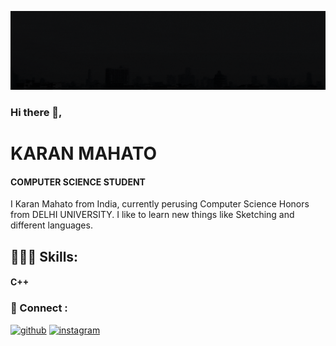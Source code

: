 ![COMPUTER SCIENCE STUDENT](https://github.com/Karan-Mahato/Karan-Mahato/blob/main/Banner1gif.gif)

### Hi there 👋, 
# KARAN MAHATO
#### COMPUTER SCIENCE STUDENT
I Karan Mahato from India, currently perusing Computer Science Honors from DELHI UNIVERSITY.
I like to learn new things like Sketching and different languages. 

## 🧑🏽‍💻 Skills: 
#### C++

### 🔗 Connect :
[<img src='https://cdn.jsdelivr.net/npm/simple-icons@3.0.1/icons/github.svg' alt='github' height='40'>](https://github.com/Karan-Mahato)                             [<img src='https://cdn.jsdelivr.net/npm/simple-icons@3.0.1/icons/instagram.svg' alt='instagram' height='40'>](https://www.instagram.com/karan_7dc/)  

 



<!---
Karan-Mahato/Karan-Mahato is a ✨ special ✨ repository because its `README.md` (this file) appears on your GitHub profile.
You can click the Preview link to take a look at your changes.
--->
